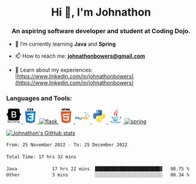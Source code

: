 <h1 align="center">Hi 👋, I'm Johnathon</h1>
<h3 align="center">An aspiring software developer and student at Coding Dojo.</h3>

- 🌱 I’m currently learning **Java** and **Spring**

- 📫 How to reach me: **johnathonbowers@gmail.com**

- 📄 Learn about my experiences: [https://www.linkedin.com/in/johnathonbowers](https://www.linkedin.com/in/johnathonbowers)

<h3 align="left">Languages and Tools:</h3>
<p align="left"> <a href="https://getbootstrap.com" target="_blank" rel="noreferrer"> <img src="https://raw.githubusercontent.com/devicons/devicon/master/icons/bootstrap/bootstrap-plain-wordmark.svg" alt="bootstrap" width="40" height="40"/> </a> <a href="https://www.w3schools.com/css/" target="_blank" rel="noreferrer"> <img src="https://raw.githubusercontent.com/devicons/devicon/master/icons/css3/css3-original-wordmark.svg" alt="css3" width="40" height="40"/> </a> <a href="https://flask.palletsprojects.com/" target="_blank" rel="noreferrer"> <img src="https://www.vectorlogo.zone/logos/pocoo_flask/pocoo_flask-icon.svg" alt="flask" width="40" height="40"/> </a> <a href="https://www.w3.org/html/" target="_blank" rel="noreferrer"> <img src="https://raw.githubusercontent.com/devicons/devicon/master/icons/html5/html5-original-wordmark.svg" alt="html5" width="40" height="40"/> </a> <a href="https://www.mysql.com/" target="_blank" rel="noreferrer"> <img src="https://raw.githubusercontent.com/devicons/devicon/master/icons/mysql/mysql-original-wordmark.svg" alt="mysql" width="40" height="40"/> </a> <a href="https://www.python.org" target="_blank" rel="noreferrer"> <img src="https://raw.githubusercontent.com/devicons/devicon/master/icons/python/python-original.svg" alt="python" width="40" height="40"/> </a> <a href="https://www.java.com" target="_blank" rel="noreferrer"> <img src="https://raw.githubusercontent.com/devicons/devicon/master/icons/java/java-original.svg" alt="java" width="40" height="40"/> </a> <a href="https://spring.io/" target="_blank" rel="noreferrer"> <img src="https://www.vectorlogo.zone/logos/springio/springio-icon.svg" alt="spring" width="40" height="40"/> </a> </p>

[![Johnathon's GitHub stats](https://github-readme-stats.vercel.app/api?username=JohnathonBowers)](https://github.com/JohnathonBowers/github-readme-stats)
<!--START_SECTION:waka-->

```text
From: 25 November 2022 - To: 25 December 2022

Total Time: 17 hrs 32 mins

Java             17 hrs 22 mins  ████████████████████████▓   98.75 %
Other            3 mins          ░░░░░░░░░░░░░░░░░░░░░░░░░   00.34 %
```

<!--END_SECTION:waka-->
